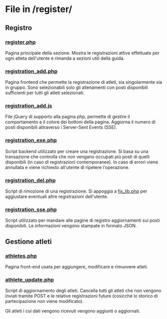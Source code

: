 # File in /register/

## Registro

### [register.php](register.php)
Pagina principale della sezione. Mostra le registrazioni attive effettuate per ogni atleta dell'utente e rimanda a sezioni utili della guida.

### [registration_add.php](registration_add.php)
Pagina frontend che permette la registrazione di atleti, sia singolarmente sia in gruppo. Sono selezionabili solo gli allenamenti con posti disponibili sufficienti per tutti gli atleti selezionati.

### [registration_add.js](registration_add.js)
File jQuery di supporto alla pagina php, permette di gestire il comportamento e il colore dei bottoni della pagina. Aggiorna il numero di posti disponibili attraverso i Server-Sent Events (SSE). 

### [registration_exe.php](registration_exe.php)
Script backend utilizzato per creare una registrazione. Si basa su una transazione che controlla che non vengano occupati più posti di quelli disponibili (in caso di registrazioni contemporanee). In caso di errori viene annullata e viene richiesto all'utente di ripetere l'operazione.

### [registration_del.php](registration_del.php)
Script di rimozione di una registrazione. Si appoggia a [fix_lib.php](../libraries/fix_lib.php) per aggiustare eventuali altre registrazioni dell'utente.

### [registration_sse.php](registration_sse.php)
Script utilizzato per mandare alle pagine di registro aggiornamenti sui posti disponibili. Le informazioni vengono stampate in formato JSON.

## Gestione atleti

### [athletes.php](athletes.php)
Pagina front-end usata per aggiungere, modificare e rimuovere atleti.

### [athlete_update.php](athlete_update.php)
Script di aggiornamento degli atleti. Cancella tutti gli atleti che non vengono inviati tramite POST e le relative registrazioni future (cosicché lo storico di partecipazione non viene modificato).

Gli atleti i cui dati vengono ricevuti vengono aggiunti o aggiornati.
